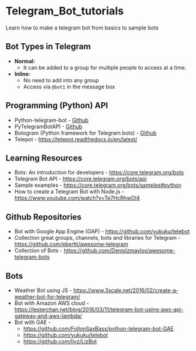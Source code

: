 # Telegram_Bot_tutorials
Learn how to make a telegram bot from basics to sample bots

## Bot Types in Telegram
* __Normal:__
  - It can be added to a group for multiple people to access at a time.
* __Inline:__
  - No need to add into any group
  - Access via `@bot1` in the message box

## Programming (Python) API
* Python-telegram-bot - [Github](https://github.com/python-telegram-bot/python-telegram-bot)
* PyTelegramBotAPI - [Github](https://github.com/eternnoir/pyTelegramBotAPI)
* Botogram (Python framework for Telegram bots) - [Github](https://botogram.dev/)
* Telepot - https://telepot.readthedocs.io/en/latest/

## Learning Resources
* Bots: An introduction for developers - https://core.telegram.org/bots
* Telegram Bot API - https://core.telegram.org/bots/api
* Sample examples -  https://core.telegram.org/bots/samples#python
* How to create a Telegram Bot with Node.js - https://www.youtube.com/watch?v=Te7HcRhwOI4

## Github Repositories
* Bot with Google App Engine (GAP) - https://github.com/yukuku/telebot
* Collection great groups, channels, bots and libraries for Telegram - https://github.com/ebertti/awesome-telegram
* Collection of Bots - https://github.com/DenisIzmaylov/awesome-telegram-bots

## Bots
* Weather Bot using JS - https://www.3scale.net/2016/02/create-a-weather-bot-for-telegram/
* Bot with Amazon AWS cloud - https://lesterchan.net/blog/2016/03/11/telegram-bot-using-aws-api-gateway-and-aws-lambda/
* Bot with GAE - 
  - https://github.com/FollonSaxBass/python-telegram-bot-GAE
  - https://github.com/yukuku/telebot
  - https://github.com/livz/LizBot
